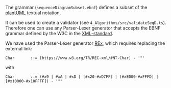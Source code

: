 The grammar (`sequenceDiagramSubset.ebnf`) defines a subset of the [plantUML](https://plantuml.com/) textual notation. 

It can be used to create a validator (see `4_Algorithms/src/validateSeqD.ts`). Therefore one can use any Parser-Lexer generator that accepts the EBNF grammar defined by the W3C in the [XML-standard](https://www.w3.org/TR/2008/REC-xml-20081126/).

We have used the Parser-Lexer generator [REx](https://bottlecaps.de/rex/), which requires replacing the external link:  

```
Char	   ::= [https://www.w3.org/TR/REC-xml/#NT-Char] - '"' 
```

with  

```
Char	   ::= (#x9 | #xA | #xD | [#x20-#xD7FF] | [#xE000-#xFFFD] | [#x10000-#x10FFFF]) - '"'
```
